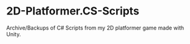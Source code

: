 # 2D-Platformer.CS-Scripts
Archive/Backups of C# Scripts from my 2D platformer game made with Unity.
